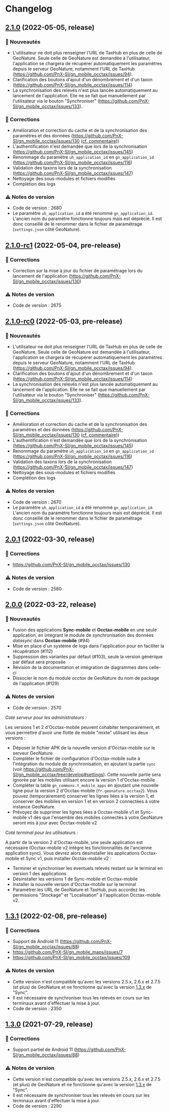 # Changelog

## [2.1.0](https://github.com/PnX-SI/gn_mobile_occtax/releases/tag/2.1.0) (2022-05-05, release)

### 🚀 Nouveautés

* L'utilisateur ne doit plus renseigner l'URL de TaxHub en plus de celle de GeoNature. Seule celle
  de GeoNature est demandée à l'utilisateur, l'application se chargera de récupérer automatiquement
  les paramètres depuis le serveur GeoNature, notamment l'URL de TaxHub
  (https://github.com/PnX-SI/gn_mobile_occtax/issues/94).
* Clarification des boutons d'ajout d'un dénombrement et d'un taxon
  (https://github.com/PnX-SI/gn_mobile_occtax/issues/114)
* La synchronisation des relevés n'est plus lancée automatiquement au lancement de l'application.
  Elle ne se fait que manuellement par l'utilisateur via le bouton "Synchroniser"
  (https://github.com/PnX-SI/gn_mobile_occtax/issues/133).

### 🐛 Corrections

* Amélioration et correction du cache et de la synchronisation des paramètres et des données
  (https://github.com/PnX-SI/gn_mobile_occtax/issues/130 ([cf. commentaire](https://github.com/PnX-SI/gn_mobile_occtax/issues/130#issuecomment-1109794834)))
* L'authentification n'est demandée que lors de la synchronisation (https://github.com/PnX-SI/gn_mobile_occtax/issues/145)
* Renommage du paramètre `uh_application_id` en `gn_application_id` (https://github.com/PnX-SI/gn_mobile_occtax/issues/116)
* Validation des taxons lors de la synchronisation (https://github.com/PnX-SI/gn_mobile_occtax/issues/147)
* Nettoyage des sous-modules et fichiers modifiés
* Complétion des logs

### ⚠️ Notes de version

* Code de version : 2680
* Le paramètre `uh_application_id` a été renommé `gn_application_id`. L'ancien nom du paramètre
  fonctionne toujours mais est déprécié. Il est donc conseillé de le renommer dans le fichier de
  paramétrage (`settings.json` côté GeoNature).

## [2.1.0-rc1](https://github.com/PnX-SI/gn_mobile_occtax/releases/tag/2.1.0-rc1) (2022-05-04, pre-release)

### 🐛 Corrections

* Correction sur la mise à jour du fichier de paramétrage lors du lancement de l'application 
  (https://github.com/PnX-SI/gn_mobile_occtax/issues/130)

### ⚠️ Notes de version

* Code de version : 2675

## [2.1.0-rc0](https://github.com/PnX-SI/gn_mobile_occtax/releases/tag/2.1.0-rc0) (2022-05-03, pre-release)

### 🚀 Nouveautés

* L'utilisateur ne doit plus renseigner l'URL de TaxHub en plus de celle de GeoNature. Seule celle
  de GeoNature est demandée à l'utilisateur, l'application se chargera de récupérer automatiquement
  les paramètres depuis le serveur GeoNature, notamment l'URL de TaxHub
  (https://github.com/PnX-SI/gn_mobile_occtax/issues/94).
* Clarification des boutons d'ajout d'un dénombrement et d'un taxon
  (https://github.com/PnX-SI/gn_mobile_occtax/issues/114)
* La synchronisation des relevés n'est plus lancée automatiquement au lancement de l'application.
  Elle ne se fait que manuellement par l'utilisateur via le bouton "Synchroniser"
  (https://github.com/PnX-SI/gn_mobile_occtax/issues/133).

### 🐛 Corrections

* Amélioration et correction du cache et de la synchronisation des paramètres et des données
  (https://github.com/PnX-SI/gn_mobile_occtax/issues/130 ([cf. commentaire](https://github.com/PnX-SI/gn_mobile_occtax/issues/130#issuecomment-1109794834)))
* L'authentification n'est demandée que lors de la synchronisation (https://github.com/PnX-SI/gn_mobile_occtax/issues/145)
* Renommage du paramètre `uh_application_id` en `gn_application_id` (https://github.com/PnX-SI/gn_mobile_occtax/issues/116)
* Validation des taxons lors de la synchronisation (https://github.com/PnX-SI/gn_mobile_occtax/issues/147)
* Nettoyage des sous-modules et fichiers modifiés
* Complétion des logs

### ⚠️ Notes de version

* Code de version : 2670
* Le paramètre `uh_application_id` a été renommé `gn_application_id`. L'ancien nom du paramètre
  fonctionne toujours mais est déprécié. Il est donc conseillé de le renommer dans le fichier de
  paramétrage (`settings.json` côté GeoNature).

## [2.0.1](https://github.com/PnX-SI/gn_mobile_occtax/releases/tag/2.0.1) (2022-03-30, release)

### 🐛 Corrections

* https://github.com/PnX-SI/gn_mobile_occtax/issues/130

### ⚠️ Notes de version

* Code de version : 2580

## [2.0.0](https://github.com/PnX-SI/gn_mobile_occtax/releases/tag/2.0.0) (2022-03-22, release)

### 🚀 Nouveautés

* Fusion des applications **Sync-mobile** et **Occtax-mobile** en une seule application, en intégrant le module de synchronisation des données _datasync_ dans **Occtax-mobile** (#94)
* Mise en place d'un système de logs dans l'application pour en faciliter la récupération (#112)
* Suppression des variantes par défaut (#103), seule la version générique par défaut sera proposée
* Révision de la documentation et intégration de diagrammes dans celle-ci
* Dissocier le nom du module _occtax_ de GeoNature du nom de package de l'application (#129)

### ⚠️ Notes de version

* Code de version : 2570

*Coté serveur pour les administrateurs :*

Les versions 1 et 2 d'Occtax-mobile peuvent cohabiter temporairement, et vous permettre d'avoir une flotte de mobile "mixte" utilisant les deux versions :

* Déposer le fichier APK de la nouvelle version d'Occtax-mobile sur le serveur GeoNature
* Compléter le fichier de configuration d'Occtax-mobile suite à l'intégration du module de synchronisation, en ajoutant la partie `sync` (voir https://github.com/PnX-SI/gn_mobile_occtax/tree/develop#settings). Cette nouvelle partie sera ignorée par les mobiles utilisant encore la version 1 d'Occtax-mobile
* Compléter la table `gn_commons.t_mobile_apps` en ajoutant une nouvelle ligne pour la version 2 d'Occtax-mobile (`fr.geonature.occtax2`). Vous pouvez (temporairement) conserver les lignes liées à la version 1, et conserver des mobiles en version 1 et en version 2 connectées à votre instance GeoNature. 
* Prévoyez de supprimer les lignes liées à Occtax-mobile v1 et Sync-mobile v1 dès que l'ensemble des mobiles connectés à votre GeoNature seront mis à jour avec Occtax-mobile v2

*Coté terminal pour les utilisateurs :* 

A partir de la version 2 d'Occtax-mobile, une seule application est nécessaire (Occtax-mobile v2 intègre les fonctionnalités de l'ancienne application sync). Vous devrez alors désinstaller les applications Occtax-mobile et Sync v1, puis installer Occtax-mobile v2 :

* Terminer et synchroniser les éventuels relevés restant sur le terminal en version 1 des applications
* Désinstaller les versions 1 de Sync-mobile et Occtax-mobile
* Installer la nouvelle version d'Occtax-mobile sur le terminal
* Paramétrer les URL de GeoNature et TaxHub, puis accordez les permissions "Stockage" et "Localisation" à l'application Occtax-mobile v2.

## [1.3.1](https://github.com/PnX-SI/gn_mobile_occtax/releases/tag/1.3.1) (2022-02-08, pre-release)

### 🐛 Corrections

* Support de Android 11 (https://github.com/PnX-SI/gn_mobile_occtax/issues/88)
* https://github.com/PnX-SI/gn_mobile_maps/issues/7
* https://github.com/PnX-SI/gn_mobile_occtax/issues/109

### ⚠️ Notes de version

* Cette version n'est compatible qu'avec les versions 2.5.x, 2.6.x et 2.7.5 (et plus) de GeoNature et ne fonctionne qu'avec la version [1.3.x](https://github.com/PnX-SI/gn_mobile_core/releases/tag/1.3.0) de "Sync".
* Il est nécessaire de synchroniser tous les relevés en cours sur les terminaux avant d'effectuer la mise à jour. 
* Code de version : 2350

## [1.3.0](https://github.com/PnX-SI/gn_mobile_occtax/releases/tag/1.3.0) (2021-07-29, release)

### 🐛 Corrections

* Support partiel de Android 11 (https://github.com/PnX-SI/gn_mobile_occtax/issues/88)

### ⚠️ Notes de version

* Cette version n'est compatible qu'avec les versions 2.5.x, 2.6.x et 2.7.5 (et plus) de GeoNature et ne fonctionne qu'avec la version [1.3.x](https://github.com/PnX-SI/gn_mobile_core/releases/tag/1.3.0) de "Sync".
* Il est nécessaire de synchroniser tous les relevés en cours sur les terminaux avant d'effectuer la mise à jour. 
* Code de version : 2290
